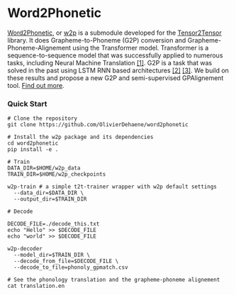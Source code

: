 # Word2Phonetic

[Word2Phonetic](https://github.com/OlivierDehaene/word2phonetic), or
[w2p](https://github.com/OlivierDehaene/word2phonetic) is a submodule developed for the [Tensor2Tensor](https://github.com/tensorflow/tensor2tensor) library. It does Grapheme-to-Phoneme (G2P) conversion and Grapheme-Phoneme-Alignement using the Transformer model. Transformer is a sequence-to-sequence model that was successfully applied to numerous tasks, including Neural Machine Translation [[1]](https://arxiv.org/pdf/1706.03762.pdf). G2P is a task that was solved in the past using LSTM RNN based architectures [[2]](https://arxiv.org/pdf/1506.00196.pdf) [[3]](https://arxiv.org/pdf/1610.06540.pdf). We build on these results and propose a new G2P and semi-supervised GPAlignement tool.
[Find out more](https://github.com/OlivierDehaene/word2phonetic/wiki).


### Quick Start

```
# Clone the repository
git clone https://github.com/OlivierDehaene/word2phonetic

# Install the w2p package and its dependencies
cd word2phonetic
pip install -e .

# Train
DATA_DIR=$HOME/w2p_data
TRAIN_DIR=$HOME/w2p_checkpoints

w2p-train # a simple t2t-trainer wrapper with w2p default settings
  --data_dir=$DATA_DIR \
  --output_dir=$TRAIN_DIR

# Decode 

DECODE_FILE=./decode_this.txt
echo "Hello" >> $DECODE_FILE
echo "world" >> $DECODE_FILE

w2p-decoder 
  --model_dir=$TRAIN_DIR \
  --decode_from_file=$DECODE_FILE \
  --decode_to_file=phonoly_gpmatch.csv
  
# See the phonology translation and the grapheme-phoneme alignement
cat translation.en
```
